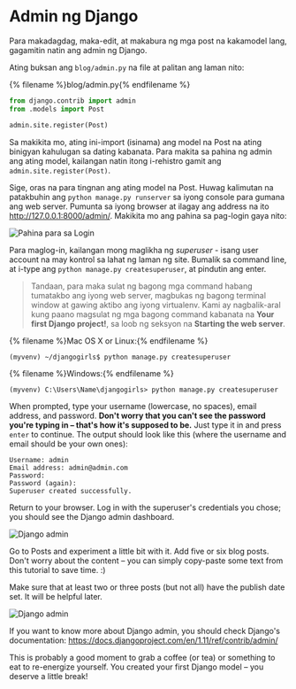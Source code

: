 # Admin ng Django

Para makadagdag, maka-edit, at makabura ng mga post na kakamodel lang, gagamitin natin ang admin ng Django.

Ating buksan ang `blog/admin.py` na file at palitan ang laman nito:

{% filename %}blog/admin.py{% endfilename %}

```python
from django.contrib import admin
from .models import Post

admin.site.register(Post)
```

Sa makikita mo, ating ini-import (isinama) ang model na Post na ating binigyan kahulugan sa dating kabanata. Para makita sa pahina ng admin ang ating model, kailangan natin itong i-rehistro gamit ang `admin.site.register(Post)`.

Sige, oras na para tingnan ang ating model na Post. Huwag kalimutan na patakbuhin ang `python manage.py runserver` sa iyong console para gumana ang web server. Pumunta sa iyong browser at ilagay ang address na ito http://127.0.0.1:8000/admin/. Makikita mo ang pahina sa pag-login gaya nito:

![Pahina para sa Login](images/login_page2.png)

Para maglog-in, kailangan mong maglikha ng *superuser* - isang user account na may kontrol sa lahat ng laman ng site. Bumalik sa command line, at i-type ang `python manage.py createsuperuser`, at pindutin ang enter.

> Tandaan, para maka sulat ng bagong mga command habang tumatakbo ang iyong web server, magbukas ng bagong terminal window at gawing aktibo ang iyong virtualenv. Kami ay nagbalik-aral kung paano magsulat ng mga bagong command kabanata na **Your first Django project!**, sa loob ng seksyon na **Starting the web server**.

{% filename %}Mac OS X or Linux:{% endfilename %}

    (myvenv) ~/djangogirls$ python manage.py createsuperuser
    

{% filename %}Windows:{% endfilename %}

    (myvenv) C:\Users\Name\djangogirls> python manage.py createsuperuser
    

When prompted, type your username (lowercase, no spaces), email address, and password. **Don't worry that you can't see the password you're typing in – that's how it's supposed to be.** Just type it in and press `enter` to continue. The output should look like this (where the username and email should be your own ones):

    Username: admin
    Email address: admin@admin.com
    Password:
    Password (again):
    Superuser created successfully.
    

Return to your browser. Log in with the superuser's credentials you chose; you should see the Django admin dashboard.

![Django admin](images/django_admin3.png)

Go to Posts and experiment a little bit with it. Add five or six blog posts. Don't worry about the content – you can simply copy-paste some text from this tutorial to save time. :)

Make sure that at least two or three posts (but not all) have the publish date set. It will be helpful later.

![Django admin](images/edit_post3.png)

If you want to know more about Django admin, you should check Django's documentation: https://docs.djangoproject.com/en/1.11/ref/contrib/admin/

This is probably a good moment to grab a coffee (or tea) or something to eat to re-energize yourself. You created your first Django model – you deserve a little break!